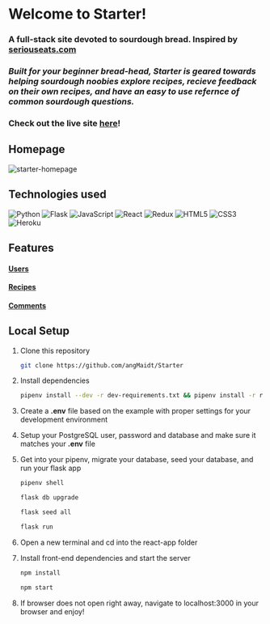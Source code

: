 # Welcome to **Starter**!
### A full-stack site devoted to sourdough bread. Inspired by [seriouseats.com](https://www.seriouseats.com)

### *Built for your beginner bread-head, **Starter** is geared towards helping sourdough noobies explore recipes, recieve feedback on their own recipes, and have an easy to use refernce of common sourdough questions.*

### Check out the live site [here](https://starter-bread.herokuapp.com/)!

## Homepage
![starter-homepage](https://user-images.githubusercontent.com/100968885/189215743-022ce2af-84f9-4acf-8ec4-d7e3d05af81a.gif)

## Technologies used
![Python](https://img.shields.io/badge/python-3670A0?style=for-the-badge&logo=python&logoColor=ffdd54)
![Flask](https://img.shields.io/badge/flask-%23000.svg?style=for-the-badge&logo=flask&logoColor=white)
![JavaScript](https://img.shields.io/badge/javascript-%23323330.svg?style=for-the-badge&logo=javascript&logoColor=%23F7DF1E)
![React](https://img.shields.io/badge/react-%2320232a.svg?style=for-the-badge&logo=react&logoColor=%2361DAFB)
![Redux](https://img.shields.io/badge/redux-%23593d88.svg?style=for-the-badge&logo=redux&logoColor=white)
![HTML5](https://img.shields.io/badge/html5-%23E34F26.svg?style=for-the-badge&logo=html5&logoColor=white)
![CSS3](https://img.shields.io/badge/css3-%231572B6.svg?style=for-the-badge&logo=css3&logoColor=white)
![Heroku](https://img.shields.io/badge/heroku-%23430098.svg?style=for-the-badge&logo=heroku&logoColor=white)

## Features
#### [Users](https://github.com/angMaidt/Starter/wiki/Features#1-users)
#### [Recipes](https://github.com/angMaidt/Starter/wiki/Features#2-recipes)
#### [Comments](https://github.com/angMaidt/Starter/wiki/Features#2-recipes)

## Local Setup
1. Clone this repository

   ```bash
   git clone https://github.com/angMaidt/Starter
   ```

2. Install dependencies

      ```bash
      pipenv install --dev -r dev-requirements.txt && pipenv install -r requirements.txt
      ```

3. Create a **.env** file based on the example with proper settings for your
   development environment
   
4. Setup your PostgreSQL user, password and database and make sure it matches your **.env** file

5. Get into your pipenv, migrate your database, seed your database, and run your flask app

   ```bash
   pipenv shell
   ```

   ```bash
   flask db upgrade
   ```

   ```bash
   flask seed all
   ```

   ```bash
   flask run
   ```
6. Open a new terminal and cd into the react-app folder

7. Install front-end dependencies and start the server

      ```bash
   npm install
   ```
   
      ```bash
   npm start
   ```
8. If browser does not open right away, navigate to localhost:3000 in your browser and enjoy!
